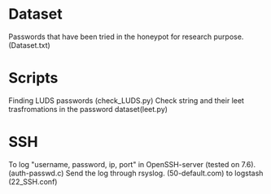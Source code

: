 # Dataset
Passwords that have been tried in the honeypot for research purpose. (Dataset.txt) 

# Scripts
Finding LUDS passwords (check_LUDS.py) 
Check string and their leet trasfromations in the password dataset(leet.py)

# SSH
To log "username, password, ip, port" in OpenSSH-server (tested on 7.6). (auth-passwd.c)
Send the log through rsyslog. (50-default.com) to logstash (22_SSH.conf)
